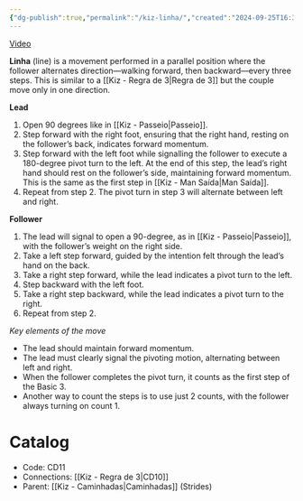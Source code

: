 ```yaml
---
{"dg-publish":true,"permalink":"/kiz-linha/","created":"2024-09-25T16:36:09.413-04:00","updated":"2024-11-19T12:56:16.718-05:00"}
---
```



[Video](https://youtu.be/MnR-vE5S_eM)

**Linha** (line) is a movement performed in a parallel position where the follower alternates direction—walking forward, then backward—every three steps. This is similar to a [[Kiz - Regra de 3\|Regra de 3]] but the couple move only in one direction.

**Lead**
1. Open 90 degrees like in [[Kiz - Passeio\|Passeio]].
2. Step forward with the right foot, ensuring that the right hand, resting on the follower’s back, indicates forward momentum.
3. Step forward with the left foot while signalling the follower to execute a 180-degree pivot turn to the left. At the end of this step, the lead’s right hand should rest on the follower’s side, maintaining forward momentum. This is the same as the first step in [[Kiz - Man Saída\|Man Saída]].
4. Repeat from step 2. The pivot turn in step 3 will alternate between left and right.

**Follower**
1. The lead will signal to open a 90-degree, as in [[Kiz - Passeio\|Passeio]], with the follower’s weight on the right side.
2. Take a left step forward, guided by the intention felt through the lead’s hand on the back.
3. Take a right step forward, while the lead indicates a pivot turn to the left.
4. Step backward with the left foot.
5. Take a right step backward, while the lead indicates a pivot turn to the right.
6. Repeat from step 2.

*Key elements of the move*
- The lead should maintain forward momentum.
- The lead must clearly signal the pivoting motion, alternating between left and right.
- When the follower completes the pivot turn, it counts as the first step of the Basic 3.
- Another way to count the steps is to use just 2 counts, with the follower always turning on count 1.

# Catalog

- Code: CD11
- Connections: [[Kiz - Regra de 3\|CD10]]
- Parent: [[Kiz - Caminhadas\|Caminhadas]] (Strides)

